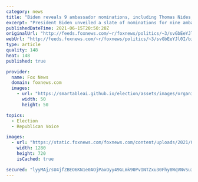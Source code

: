 ```yaml
---
category: news
title: "Biden reveals 9 ambassador nominations, including Thomas Nides, 'Sully' Sullenberger"
excerpt: "President Biden unveiled a slate of nominations for nine ambassadorial positions on Tuesday, including his picks to hold the key diplomatic posts in Mexico, Israel and NATO."
publishedDateTime: 2021-06-15T20:50:20Z
originalUrl: "http://feeds.foxnews.com/~r/foxnews/politics/~3/svGbEeYJl0I/biden-ambassador-nominations-thomas-nides-sully-sullenberger"
webUrl: "http://feeds.foxnews.com/~r/foxnews/politics/~3/svGbEeYJl0I/biden-ambassador-nominations-thomas-nides-sully-sullenberger"
type: article
quality: 148
heat: 148
published: true

provider:
  name: Fox News
  domain: foxnews.com
  images:
    - url: "https://smartableai.github.io/election/assets/images/organizations/foxnews.com-50x50.jpg"
      width: 50
      height: 50

topics:
  - Election
  - Republican Voice

images:
  - url: "https://static.foxnews.com/foxnews.com/content/uploads/2021/06/AP21155541081134.jpg"
    width: 1280
    height: 720
    isCached: true

secured: "lyyMAj/sU4jfZBEO6KN1e0AOjPaxOyy49GLmk90PvINTZxu30Fhy8WqVNvSu3pu7hvivyGW7ia5+PCv+sT+DKSBPhIaUItlYheIVitxzqgNspU4onL2cbbOpaJvm+LwiwD41KsImnp6xJ5UlIOdNyGcS3XcD8VDkUsPuN5QXo603ki9IEdBAPSm8fxXlVbvbOrHbnMQwS+4eM+9VbVMCNIR+I8OlIBhBsjY4yx5FDhru9OOva5pCyUfqqw2+VQth+ZAbN1u/JyzyH/oSu4QG5A2u23dnRHtXz3Xip/6ap+yDxCtZEzXIcNRViSCbAXS+J1g8+TH/pQpl5BmFZkKGphbFcZ/WVWLag8V4+IlmjDM=;4azUg1p3x5VGutk3Vw7mjg=="
---
```


